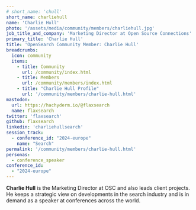 ```yaml
---
# short_name: 'chull'
short_name: charliehull
name: 'Charlie Hull'
photo: '/assets/media/community/members/charliehull.jpg'
job_title_and_company: 'Marketing Director at Open Source Connections'
primary_title: 'Charlie Hull'
title: 'OpenSearch Community Member: Charlie Hull'
breadcrumbs:
  icon: community
  items:
    - title: Community
      url: /community/index.html
    - title: Members
      url: /community/members/index.html
    - title: "Charlie Hull Profile"
      url: '/community/members/charlie-hull.html'
mastodon:
  url: https://hachyderm.io/@flaxsearch
  name: flaxsearch
twitter: 'flaxsearch'
github: flaxsearch
linkedin: 'charliehullsearch'
session_track:
  - conference_id: "2024-europe"
    name: "Search"
permalink: '/community/members/charlie-hull.html'
personas:
  - conference_speaker
conference_id:
  - "2024-europe"
---
```


**Charlie Hull** is the Marketing Director at OSC and also leads client projects. He keeps a strategic view on developments in the search industry and is in demand as a speaker at conferences across the world.
